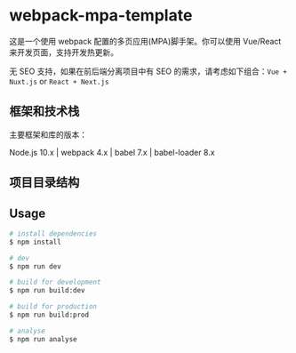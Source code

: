 # webpack-mpa-template

这是一个使用 webpack 配置的多页应用(MPA)脚手架。你可以使用 Vue/React 来开发页面，支持开发热更新。

无 SEO 支持，如果在前后端分离项目中有 SEO 的需求，请考虑如下组合：`Vue + Nuxt.js` or `React + Next.js`

## 框架和技术栈

主要框架和库的版本：

Node.js 10.x | webpack 4.x | babel 7.x | babel-loader 8.x

## 项目目录结构

## Usage

```bash
# install dependencies
$ npm install

# dev
$ npm run dev

# build for development
$ npm run build:dev

# build for production
$ npm run build:prod

# analyse
$ npm run analyse
```
